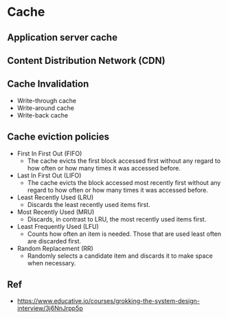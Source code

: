 # Cache 

## Application server cache

## Content Distribution Network (CDN)

## Cache Invalidation
- Write-through cache
- Write-around cache
- Write-back cache

## Cache eviction policies
-	First In First Out (FIFO)
	- The cache evicts the first block accessed first without any regard to how often or how many times it was accessed before.
- Last In First Out (LIFO)
	- The cache evicts the block accessed most recently first without any regard to how often or how many times it was accessed before.
- Least Recently Used (LRU)
	- Discards the least recently used items first.
- Most Recently Used (MRU)
	- Discards, in contrast to LRU, the most recently used items first.
- Least Frequently Used (LFU)
	- Counts how often an item is needed. Those that are used least often are discarded first.
- Random Replacement (RR)
	- Randomly selects a candidate item and discards it to make space when necessary. 

## Ref
- https://www.educative.io/courses/grokking-the-system-design-interview/3j6NnJrpp5p